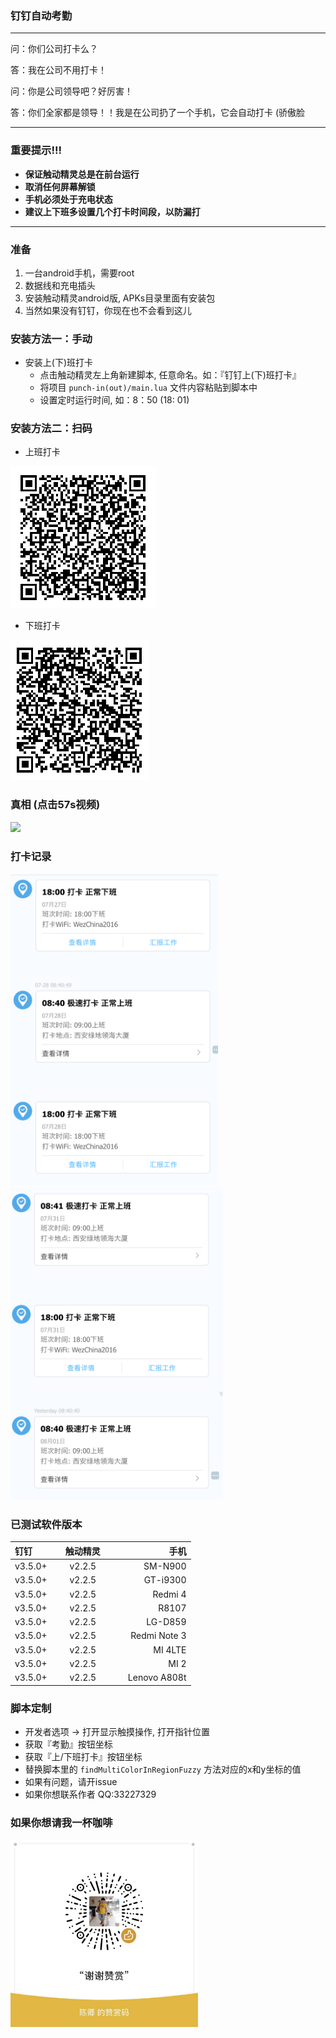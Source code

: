 ### 钉钉自动考勤
----

问：你们公司打卡么？

答：我在公司不用打卡！

问：你是公司领导吧？好厉害！

答：你们全家都是领导！！我是在公司扔了一个手机，它会自动打卡 (骄傲脸

----

### 重要提示!!!
* **保证触动精灵总是在前台运行**
* **取消任何屏幕解锁**
* **手机必须处于充电状态**
* **建议上下班多设置几个打卡时间段，以防漏打**

----

### 准备
1. 一台android手机，需要root
2. 数据线和充电插头
3. 安装触动精灵android版, APKs目录里面有安装包
4. 当然如果没有钉钉，你现在也不会看到这儿
    
### 安装方法一：手动

* 安装上(下)班打卡
	* 点击触动精灵左上角新建脚本, 任意命名。如：『钉钉上(下)班打卡』
	* 将项目 `punch-in(out)/main.lua` 文件内容粘贴到脚本中
	* 设置定时运行时间, 如：8：50 (18: 01)
	
### 安装方法二：扫码

* 上班打卡

![上班打卡二维码](./punch-in/qrcode.png )

* 下班打卡

![下班打卡二维码](./punch-out/qrcode.png)


### 真相 (点击57s视频)

<a href="http://oc3jbxa3r.bkt.clouddn.com/auto-punch.mp4" target="_blank">
	<img src="http://oc3jbxa3r.bkt.clouddn.com/auto-punch.mp4?vframe/png/offset/8/w/300/h/500" height="500">
</a>

### 打卡记录

<img src="./assets/punch1.png" height="500">
<img src="./assets/punch2.png" height="500">

### 已测试软件版本

| 钉钉  | 触动精灵 | 手机 |
|:------------- |:---------------:| -------------:|
| v3.5.0+      | v2.2.5 |         SM-N900 |
| v3.5.0+      | v2.2.5 |         GT-i9300 |
| v3.5.0+      | v2.2.5 |         Redmi 4 |
| v3.5.0+      | v2.2.5 |         R8107 |
| v3.5.0+      | v2.2.5 |         LG-D859 |
| v3.5.0+      | v2.2.5 |         Redmi Note 3 |
| v3.5.0+      | v2.2.5 |         MI 4LTE |
| v3.5.0+      | v2.2.5 |         MI 2 |
| v3.5.0+      | v2.2.5 |         Lenovo A808t |

### 脚本定制

* 开发者选项 -> 打开显示触摸操作, 打开指针位置
* 获取『考勤』按钮坐标
* 获取『上/下班打卡』按钮坐标
* 替换脚本里的 `findMultiColorInRegionFuzzy` 方法对应的x和y坐标的值
* 如果有问题，请开issue
* 如果你想联系作者 QQ:33227329

### 如果你想请我一杯咖啡

<img src="./assets/buy-me-a-cup-of-coffee.jpeg" height="300">
